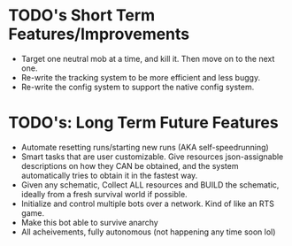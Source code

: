 # TODO's Short Term Features/Improvements

- Target one neutral mob at a time, and kill it. Then move on to the next one.
- Re-write the tracking system to be more efficient and less buggy.
- Re-write the config system to support the native config system.

# TODO's: Long Term Future Features

- Automate resetting runs/starting new runs (AKA self-speedrunning)
- Smart tasks that are user customizable. Give resources json-assignable descriptions on how they CAN be obtained, and
  the system automatically tries to obtain it in the fastest way.
- Given any schematic, Collect ALL resources and BUILD the schematic, ideally from a fresh survival world if possible.
- Initialize and control multiple bots over a network. Kind of like an RTS game.
- Make this bot able to survive anarchy
- All acheivements, fully autonomous (not happening any time soon lol)
